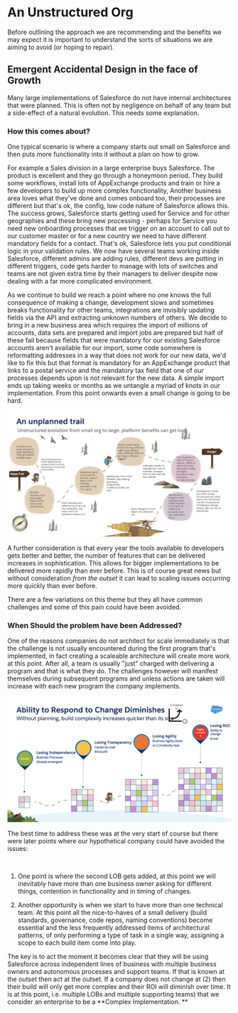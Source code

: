 # An Unstructured Org

Before outlining the approach we are recommending and the benefits we
may expect it is important to understand the sorts of situations we are
aiming to avoid (or hoping to repair).

## Emergent Accidental Design in the face of Growth

Many large implementations of Salesforce do not have internal
architectures that were planned. This is often not by negligence on
behalf of any team but a side-effect of a natural evolution. This needs
some explanation.

### How this comes about?

One typical scenario is where a company starts out small on Salesforce
and then puts more functionality into it without a plan on how to grow.

For example a Sales division in a large enterprise buys Salesforce. The
product is excellent and they go through a honeymoon period. They build
some workflows, install lots of AppExchange products and train or hire a
few developers to build up more complex functionality, Another business
area loves what they\'ve done and comes onboard too, their processes are
different but that\'s ok, the config, low code nature of Salesforce
allows this. The success grows, Salesforce starts getting used for
Service and for other geographies and these bring new processing -
perhaps for Service you need new onboarding processes that we trigger on
an account to call out to our customer master or for a new country we
need to have different mandatory fields for a contact. That\'s ok,
Salesforce lets you put conditional logic in your validation rules. We
now have several teams working inside Salesforce, different admins are
adding rules, different devs are putting in different triggers, code
gets harder to manage with lots of switches and teams are not given
extra time by their managers to deliver despite now dealing with a far
more complicated environment.

As we continue to build we reach a point where no one knows the full
consequence of making a change, development slows and sometimes breaks
functionality for other teams, integrations are invisibly updating
fields via the API and extracting unknown numbers of others. We decide
to bring in a new business area which requires the import of millions of
accounts, data sets are prepared and import jobs are prepared but half
of these fail because fields that were mandatory for our existing
Salesforce accounts aren\'t available for our import, some code
somewhere is reformatting addresses in a way that does not work for our
new data, we\'d like to fix this but that format is mandatory for an
AppExchange product that links to a postal service and the mandatory tax
field that one of our processes depends upon is not relevant for the new
data. A simple import ends up taking weeks or months as we untangle a
myriad of knots in our implementation. From this point onwards even a
small change is going to be hard.


![An unplanned journey](UnstructureOrg.png)


A further consideration is that every year the tools available to
developers gets better and better, the number of features that can be
delivered increases in sophistication. This allows for bigger
implementations to be delivered more rapidly than ever before. This is
of course great news but without consideration *from the outset* it can
lead to scaling issues occurring more quickly than ever before.

There are a few variations on this theme but they all have common
challenges and some of this pain could have been avoided.

### When Should the problem have been Addressed?

One of the reasons companies do not architect for scale immediately is
that the challenge is not usually encountered during the first program
that's implemented, in fact creating a scaleable architecture will
create more work at this point. After all, a team is usually "just"
charged with delivering a program and that is what they do. The
challenges however will manifest themselves during subsequent programs
and unless actions are taken will increase with each new program the
company implements. 



![Complexity Increases Continually](Complexity.png)



The best time to address these was at the very start
of course but there were later points where our hypothetical company
could have avoided the issues:

 

1.  One point is where the second LOB gets added, at this point we will
    inevitably have more than one business owner asking for different
    things, contention in functionality and in timing of changes. 

2.  Another opportunity is when we start to have more than one technical
    team. At this point all the nice-to-haves of a small delivery (build
    standards, governance, code repos, naming conventions) become
    essential and the less frequently addressed items of architectural
    patterns, of only performing a type of task in a single way,
    assigning a scope to each build item come into play. 

The key is to act the moment it becomes clear that they will be using
Salesforce across independent lines of business with multiple business
owners and autonomous processes and support teams. If that is known at
the outset then act at the outset. If a company does not change at (2)
then their build will only get more complex and their ROI will diminish
over time. It is at this point, i.e. multiple LOBs and multiple
supporting teams) that we consider an enterprise to be a **Complex
Implementation. **
